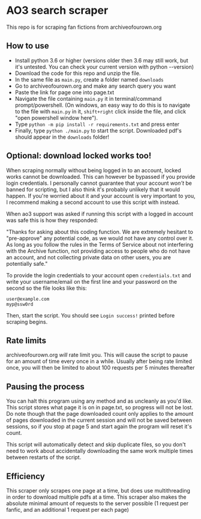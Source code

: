 # AO3 search scraper
This repo is for scraping fan fictions from archiveofourown.org

## How to use
- Install python 3.6 or higher (versions older then 3.6 may still work, but it's untested. You can check your current version with python --version)
- Download the code for this repo and unzip the file.
- In the same file as `main.py`, create a folder named `downloads`
- Go to archiveofourown.org and make any search query you want
- Paste the link for page one into page.txt
- Navigate the file containing `main.py` it in terminal/command prompt/powershell. (On windows, an easy way to do this is to navigate to the file with `main.py` in it, `shift+right` click inside the file, and click "open powershell window here").
- Type `python -m pip install -r requirements.txt` and press enter
- Finally, type `python ./main.py` to start the script. Downloaded pdf's should appear in the `downloads` folder!

## Optional: download locked works too!
When scraping normally without being logged in to an account, locked works cannot be downloaded. This can however be bypassed if you provide login credentials. I personally cannot guarantee that your account *won't* be banned for scripting, but I also think it's probably unlikely that it would happen. If you're worried about it and your account is very important to you, I recommend making a second account to use this script with instead.

When ao3 support was asked if running this script with a logged in account was safe this is how they responded:

"Thanks for asking about this coding function. We are extremely hesitant to "pre-approve" any potential code, as we would not have any control over it. As long as you follow the rules in the Terms of Service about not interfering with the Archive function, not providing access to people who do not have an account, and not collecting private data on other users, you are potentially safe."

To provide the login credentials to your account open `credentials.txt` and write your username/email on the first line and your password on the second so the file looks like this:
```text
user@example.com
myp@ssw0rd
```
Then, start the script. You should see `Login success!` printed before scraping begins.

## Rate limits
archiveofourown.org *will* rate limit you. This will cause the script to pause for an amount of time every once in a while. Usually after being rate limited once, you will then be limited to about 100 requests per 5 minutes thereafter

## Pausing the process
You can halt this program using any method and as uncleanly as you'd like. This script stores what page it is on in page.txt, so progress will not be lost. Do note though that the page downloaded count only applies to the amount of pages downloaded in the current session and will not be saved between sessions, so if you stop at page 5 and start again the program will reset it's count.

This script will automatically detect and skip duplicate files, so you don't need to work about accidentally downloading the same work multiple times between restarts of the script.

## Efficiency
This scraper only scrapes one page at a time, but does use multithreading in order to download multiple pdfs at a time. This scraper also makes the absolute minimal amount of requests to the server possible (1 request per fanfic, and an additional 1 request per each page)
